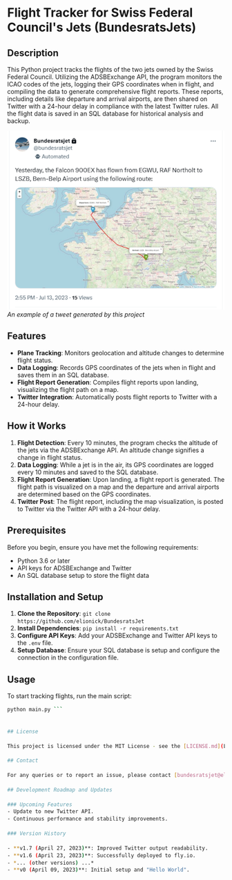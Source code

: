 # Flight Tracker for Swiss Federal Council's Jets (BundesratsJets)

## Description

This Python project tracks the flights of the two jets owned by the Swiss Federal Council. Utilizing the ADSBExchange API, the program monitors the ICAO codes of the jets, logging their GPS coordinates when in flight, and compiling the data to generate comprehensive flight reports. These reports, including details like departure and arrival airports, are then shared on Twitter with a 24-hour delay in compliance with the latest Twitter rules. All the flight data is saved in an SQL database for historical analysis and backup.

![Example Tweet](media/example_tweet.png)
*An example of a tweet generated by this project*

## Features

- **Plane Tracking**: Monitors geolocation and altitude changes to determine flight status.
- **Data Logging**: Records GPS coordinates of the jets when in flight and saves them in an SQL database.
- **Flight Report Generation**: Compiles flight reports upon landing, visualizing the flight path on a map.
- **Twitter Integration**: Automatically posts flight reports to Twitter with a 24-hour delay.

## How it Works

1. **Flight Detection**: Every 10 minutes, the program checks the altitude of the jets via the ADSBExchange API. An altitude change signifies a change in flight status.
2. **Data Logging**: While a jet is in the air, its GPS coordinates are logged every 10 minutes and saved to the SQL database.
3. **Flight Report Generation**: Upon landing, a flight report is generated. The flight path is visualized on a map and the departure and arrival airports are determined based on the GPS coordinates.
4. **Twitter Post**: The flight report, including the map visualization, is posted to Twitter via the Twitter API with a 24-hour delay.

## Prerequisites

Before you begin, ensure you have met the following requirements:

- Python 3.6 or later
- API keys for ADSBExchange and Twitter
- An SQL database setup to store the flight data

## Installation and Setup

1. **Clone the Repository**: `git clone https://github.com/elionick/BundesratsJet`
2. **Install Dependencies**: `pip install -r requirements.txt`
3. **Configure API Keys**: Add your ADSBExchange and Twitter API keys to the `.env` file.
4. **Setup Database**: Ensure your SQL database is setup and configure the connection in the configuration file.

## Usage

To start tracking flights, run the main script:

```bash
python main.py ```


## License

This project is licensed under the MIT License - see the [LICENSE.md](LICENSE.md) file for details.

## Contact

For any queries or to report an issue, please contact [bundesratsjet@eliohahn.ch](mailto:bundesratsjet@eliohahn.ch).

## Development Roadmap and Updates

### Upcoming Features
- Update to new Twitter API.
- Continuous performance and stability improvements.

### Version History

- **v1.7 (April 27, 2023)**: Improved Twitter output readability.
- **v1.6 (April 23, 2023)**: Successfully deployed to fly.io.
- *... (other versions) ...*
- **v0 (April 09, 2023)**: Initial setup and "Hello World".

